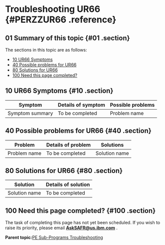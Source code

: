# Troubleshooting UR66 {#PERZZUR66 .reference}

## 01 Summary of this topic {#01 .section}

The sections in this topic are as follows:

-   [10 UR66 Symptoms](PERZZUR66.md#10)
-   [40 Possible problems for UR66](PERZZUR66.md#40)
-   [80 Solutions for UR66](PERZZUR66.md#80)
-   [100 Need this page completed?](PERZZUR66.md#100)

## 10 UR66 Symptoms {#10 .section}

|Symptom|Details of symptom|Possible problems|
|-------|------------------|-----------------|
|Symptom summary|To be completed|Problem name|

## 40 Possible problems for UR66 {#40 .section}

|Problem|Details of problem|Solutions|
|-------|------------------|---------|
|Problem name|To be completed|Solution name|

## 80 Solutions for UR66 {#80 .section}

|Solution|Details of solution|
|--------|-------------------|
|Solution name|To be completed|

## 100 Need this page completed? {#100 .section}

The task of completing this page has not yet been scheduled. If you wish to raise its priority, please email **AskSAFR@us.ibm.com** .

**Parent topic:**[PE Sub-Programs Troubleshooting](../html/AAR940PMSubPTr.md)

